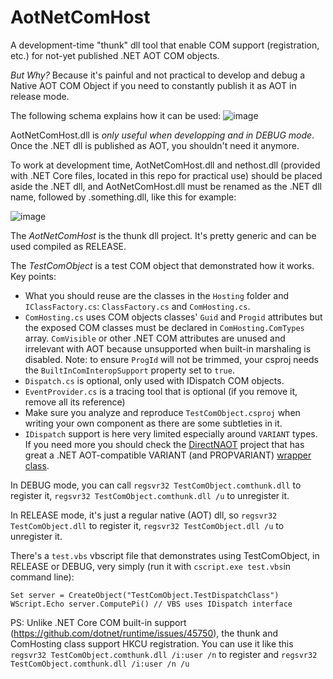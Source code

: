 # AotNetComHost
A development-time "thunk" dll tool that enable COM support (registration, etc.) for not-yet published .NET AOT COM objects.

*But Why?* Because it's painful and not practical to develop and debug a Native AOT COM Object if you need to constantly publish it as AOT in release mode.

The following schema explains how it can be used:
![image](https://github.com/user-attachments/assets/0b4bf816-3491-4299-b2fb-12c5e78b2fff)

AotNetComHost.dll is *only useful when developping and in DEBUG mode*. Once the .NET dll is published as AOT, you shouldn't need it anymore.

To work at development time, AotNetComHost.dll and nethost.dll (provided with .NET Core files, located in this repo for practical use) should be placed aside the .NET dll, and AotNetComHost.dll must be renamed as the .NET dll name, followed by .something.dll, like this for example:

![image](https://github.com/user-attachments/assets/231cff72-8fc0-4ffc-a2a9-dce3a30f531b)

The *AotNetComHost* is the thunk dll project. It's pretty generic and can be used compiled as RELEASE.

The *TestComObject* is a test COM object that demonstrated how it works. Key points:
* What you should reuse are the classes in the `Hosting` folder and `IClassFactory.cs`: `ClassFactory.cs` and `ComHosting.cs`.
* `ComHosting.cs` uses COM objects classes' `Guid` and `Progid` attributes but the exposed COM classes must be declared in `ComHosting.ComTypes` array. `ComVisible` or other .NET COM attributes are unused and irrelevant with AOT because unsupported when built-in marshaling is disabled. Note: to ensure `ProgId` will not be trimmed, your csproj needs the `BuiltInComInteropSupport` property set to `true`.
* `Dispatch.cs` is optional, only used with IDispatch COM objects.
* `EventProvider.cs` is a tracing tool that is optional (if you remove it, remove all its reference)
* Make sure you analyze and reproduce `TestComObject.csproj` when writing your own component as there are some subtleties in it.
* `IDispatch` support is here very limited especially around `VARIANT` types. If you need more you should check the [DirectNAOT](https://github.com/smourier/DirectNAot) project that has great a .NET AOT-compatible VARIANT (and PROPVARIANT) [wrapper class](https://github.com/smourier/DirectNAot/blob/main/DirectN.Extensions/Utilities/Variant.cs).

In DEBUG mode, you can call `regsvr32 TestComObject.comthunk.dll` to register it, `regsvr32 TestComObject.comthunk.dll /u` to unregister it.

In RELEASE mode, it's just a regular native (AOT) dll, so `regsvr32 TestComObject.dll` to register it, `regsvr32 TestComObject.dll /u` to unregister it.

There's a `test.vbs` vbscript file that demonstrates using TestComObject, in RELEASE or DEBUG, very simply (run it with `cscript.exe test.vbs`in command line):

    Set server = CreateObject("TestComObject.TestDispatchClass")
    WScript.Echo server.ComputePi() // VBS uses IDispatch interface

PS: Unlike .NET Core COM built-in support (https://github.com/dotnet/runtime/issues/45750), the thunk and ComHosting class support HKCU registration. You can use it like this `regsvr32 TestComObject.comthunk.dll /i:user /n` to register and `regsvr32 TestComObject.comthunk.dll /i:user /n /u`



